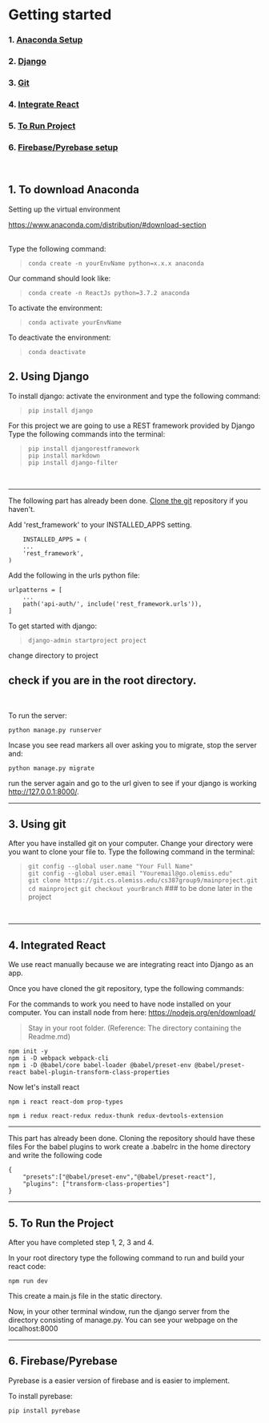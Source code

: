 # Getting started

### 1. [Anaconda Setup](#1.-To-download-Anaconda)
### 2. [Django](#2.-Using-Django)
### 3. [Git](#3.-Using-git)
### 4. [Integrate React](#4.-Integrated-React)
### 5. [To Run Project](#5.-To-Run-the-Project)
### 6. [Firebase/Pyrebase setup](#6.-Firebase/Pyrebase)

<br>

## 1. To download Anaconda

Setting up the virtual environment

https://www.anaconda.com/distribution/#download-section
<br><br>

Type the following command: <br>

> `conda create -n yourEnvName python=x.x.x anaconda`

Our command should look like:<br>

> `conda create -n ReactJs python=3.7.2 anaconda`

To activate the environment: <br>
> `conda activate yourEnvName`

To deactivate the environment: <br>
> `conda deactivate`

## 2. Using Django
To install django:
activate the environment and type the following command: <br>
> `pip install django`

For this project we are going to use a REST framework provided by Django<br>
Type the following commands into the terminal:<br>
>`pip install djangorestframework`<br>
>`pip install markdown`<br>
>`pip install django-filter`

<br>

---

The following part has already been done. [Clone the git](#Using-git) repository if you haven't.<br>

Add 'rest_framework' to your INSTALLED_APPS setting.<br>

```` 
    INSTALLED_APPS = (
    ...
    'rest_framework',
)
````

Add the following in the urls python file:
```` 
urlpatterns = [
    ...
    path('api-auth/', include('rest_framework.urls')),
]
```` 

To get started with django:<br>
>`django-admin startproject project`<br>

change directory to project

check if you are in the root directory.
--- 
<br>

To run the server:<br>
````
python manage.py runserver
````

Incase you see read markers all over asking you to migrate, stop the server and:<br>
````
python manage.py migrate
````

run the server again and go to the url given to see if your django is working http://127.0.0.1:8000/.

---

## 3. Using git
After you have installed git on your computer. Change your directory were you want to clone your file to.
Type the following command in the terminal:

>`git config --global user.name "Your Full Name" `<br>
`git config --global user.email "Youremail@go.olemiss.edu"`<br>
`git clone https://git.cs.olemiss.edu/cs387group9/mainproject.git`<br>
`cd mainproject`
`git checkout yourBranch` ### to be done later in the project


<br>

---


## 4. Integrated React
We use react manually because we are integrating react into Django as an app.

Once you have cloned the git repository, type the following commands:

For the commands to work you need to have node installed on your computer.
You can install node from here: https://nodejs.org/en/download/

>Stay in your root folder. (Reference: The directory containing the Readme.md)

````
npm init -y
npm i -D webpack webpack-cli
npm i -D @babel/core babel-loader @babel/preset-env @babel/preset-react babel-plugin-transform-class-properties
````
Now let's install react
````
npm i react react-dom prop-types
````

````
npm i redux react-redux redux-thunk redux-devtools-extension
````
---
This part has already been done. Cloning the repository should have these files
For the babel plugins to work create a .babelrc in the home directory and write the following code
````
{
    "presets":["@babel/preset-env","@babel/preset-react"],
    "plugins": ["transform-class-properties"]
}
````

---

## 5. To Run the Project

After you have completed step 1, 2, 3 and 4.

In your root directory type the following command to run and build your react code:
````
npm run dev
````
This create a main.js file in the static directory.

Now, in your other terminal window, run the django server from the directory consisting of manage.py.
You can see your webpage on the localhost:8000


---

## 6. Firebase/Pyrebase
Pyrebase is a easier version of firebase and is easier to implement.

To install pyrebase:<br>
````
pip install pyrebase
````

<br>

